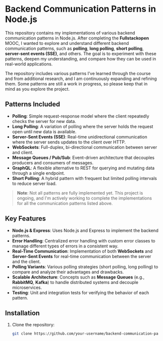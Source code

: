# Backend Communication Patterns in Node.js

This repository contains my implementations of various backend communication patterns in Node.js. After completing the **Fullstackopen** MOOC, I wanted to explore and understand different backend communication patterns, such as **polling**, **long polling**, **short polling**, **server-sent events (SSE)**, and others. The goal is to experiment with these patterns, deepen my understanding, and compare how they can be used in real-world applications.

The repository includes various patterns I’ve learned through the course and from additional research, and I am continuously expanding and refining them. Some patterns are still a work in progress, so please keep that in mind as you explore the project.

## Patterns Included

- **Polling**: Simple request-response model where the client repeatedly checks the server for new data.
- **Long Polling**: A variation of polling where the server holds the request open until new data is available.
- **Server-Sent Events (SSE)**: Real-time unidirectional communication where the server sends updates to the client over HTTP.
- **WebSockets**: Full-duplex, bi-directional communication between server and client.
- **Message Queues / Pub/Sub**: Event-driven architecture that decouples producers and consumers of messages.
- **GraphQL**: A flexible alternative to REST for querying and mutating data through a single endpoint.
- **Short Polling**: A hybrid pattern with frequent but limited polling intervals to reduce server load.

> **Note**: Not all patterns are fully implemented yet. This project is ongoing, and I'm actively working to complete the implementations for all the communication patterns listed above.

## Key Features

- **Node.js & Express**: Uses Node.js and Express to implement the backend patterns.
- **Error Handling**: Centralized error handling with custom error classes to manage different types of errors in a consistent way.
- **Real-Time Communication**: Implementation of both **WebSockets** and **Server-Sent Events** for real-time communication between the server and the client.
- **Polling Variants**: Various polling strategies (short polling, long polling) to compare and analyze their advantages and drawbacks.
- **Scalable Architecture**: Concepts such as **Message Queues** (e.g., **RabbitMQ**, **Kafka**) to handle distributed systems and decouple microservices.
- **Testing**: Unit and integration tests for verifying the behavior of each pattern.

## Installation

1. Clone the repository:

   ```bash
   git clone https://github.com/your-username/backend-communication-patterns.git
